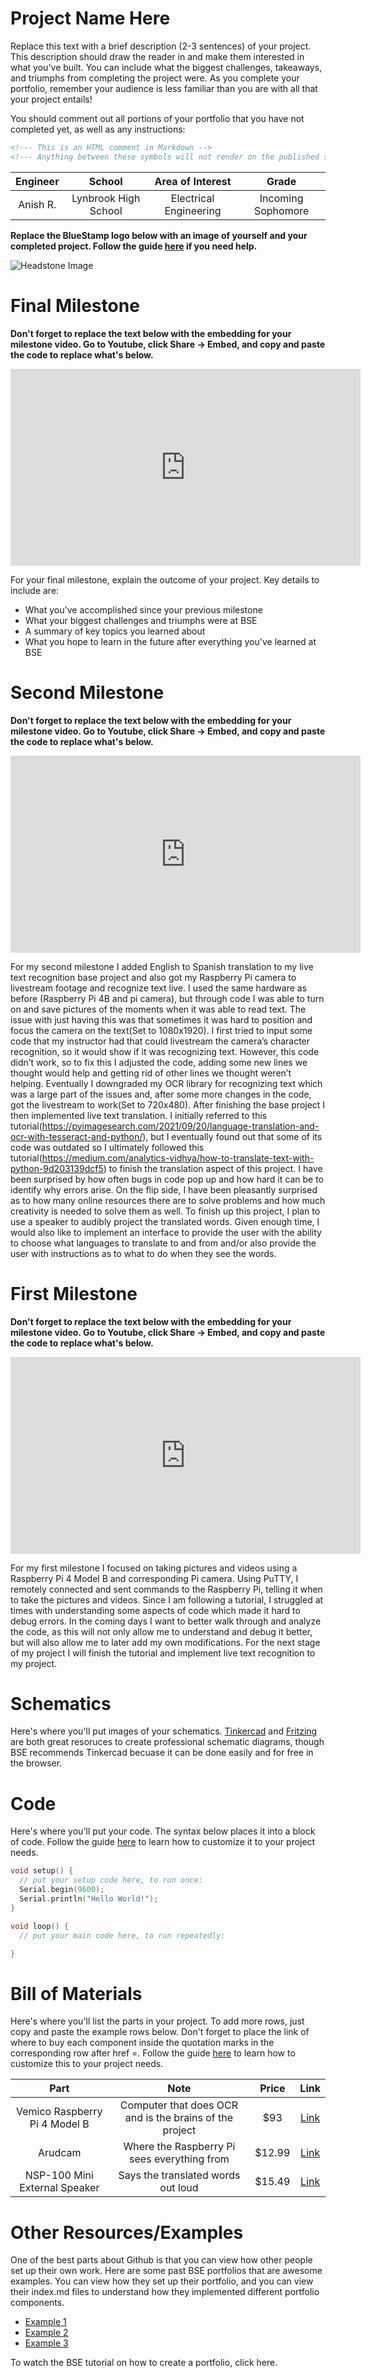 # Project Name Here
Replace this text with a brief description (2-3 sentences) of your project. This description should draw the reader in and make them interested in what you've built. You can include what the biggest challenges, takeaways, and triumphs from completing the project were. As you complete your portfolio, remember your audience is less familiar than you are with all that your project entails!

You should comment out all portions of your portfolio that you have not completed yet, as well as any instructions:
```HTML 
<!--- This is an HTML comment in Markdown -->
<!--- Anything between these symbols will not render on the published site -->
```

| **Engineer**  | **School** | **Area of Interest** | **Grade** |
|:--:|:--:|:--:|:--:|
| Anish R. | Lynbrook High School | Electrical Engineering | Incoming Sophomore

**Replace the BlueStamp logo below with an image of yourself and your completed project. Follow the guide [here](https://tomcam.github.io/least-github-pages/adding-images-github-pages-site.html) if you need help.**

![Headstone Image](logo.svg)
  
# Final Milestone

**Don't forget to replace the text below with the embedding for your milestone video. Go to Youtube, click Share -> Embed, and copy and paste the code to replace what's below.**

<iframe width="560" height="315" src="https://www.youtube.com/embed/O1HltjNzGrk?si=nWeoPSFlpCm-tkmX" title="YouTube video player" frameborder="0" allow="accelerometer; autoplay; clipboard-write; encrypted-media; gyroscope; picture-in-picture; web-share" referrerpolicy="strict-origin-when-cross-origin" allowfullscreen></iframe>

For your final milestone, explain the outcome of your project. Key details to include are:
- What you've accomplished since your previous milestone
- What your biggest challenges and triumphs were at BSE
- A summary of key topics you learned about
- What you hope to learn in the future after everything you've learned at BSE



# Second Milestone

**Don't forget to replace the text below with the embedding for your milestone video. Go to Youtube, click Share -> Embed, and copy and paste the code to replace what's below.**

<iframe width="560" height="315" src="https://www.youtube.com/embed/_FnQXYTGDo4?si=ZXumB9RFzwgtLY6J" title="YouTube video player" frameborder="0" allow="accelerometer; autoplay; clipboard-write; encrypted-media; gyroscope; picture-in-picture; web-share" referrerpolicy="strict-origin-when-cross-origin" allowfullscreen></iframe>

For my second milestone I added English to Spanish translation to my live text recognition base project and also got my Raspberry Pi camera to livestream footage and recognize text live. I used the same hardware as before (Raspberry Pi 4B and pi camera), but through code I was able to turn on and save pictures of the moments when it was able to read text. The issue with just having this was that sometimes it was hard to position and focus the camera on the text(Set to 1080x1920). I first tried to input some code that my instructor had that could livestream the camera’s character recognition, so it would show if it was recognizing text. However, this code didn’t work, so to fix this I adjusted the code, adding some new lines we thought would help and getting rid of other lines we thought weren’t helping. Eventually I downgraded my OCR library for recognizing text which was a large part of the issues and, after some more changes in the code, got the livestream to work(Set to 720x480). After finishing the base project I then implemented live text translation. I initially referred to this tutorial(https://pyimagesearch.com/2021/09/20/language-translation-and-ocr-with-tesseract-and-python/), but I eventually found out that some of its code was outdated so I ultimately followed this tutorial(https://medium.com/analytics-vidhya/how-to-translate-text-with-python-9d203139dcf5) to finish the translation aspect of this project. I have been surprised by how often bugs in code pop up and how hard it can be to identify why errors arise. On the flip side, I have been pleasantly surprised as to how many online resources there are to solve problems and how much creativity is needed to solve them as well. To finish up this project, I plan to use a speaker to audibly project the translated words. Given enough time, I would also like to implement an interface to provide the user with the ability to choose what languages to translate to and from and/or also provide the user with instructions as to what to do when they see the words.

# First Milestone

**Don't forget to replace the text below with the embedding for your milestone video. Go to Youtube, click Share -> Embed, and copy and paste the code to replace what's below.**

<iframe width="560" height="315" src="https://www.youtube.com/embed/qUUw8sn6Nfc?si=T7KP0kq-mFZG-iRr" title="YouTube video player" frameborder="0" allow="accelerometer; autoplay; clipboard-write; encrypted-media; gyroscope; picture-in-picture; web-share" referrerpolicy="strict-origin-when-cross-origin" allowfullscreen></iframe>

For my first milestone I focused on taking pictures and videos using a Raspberry Pi 4 Model B and corresponding Pi camera. Using PuTTY, I remotely connected and sent commands to the Raspberry Pi, telling it when to take the pictures and videos. Since I am following a tutorial, I struggled at times with understanding some aspects of code which made it hard to debug errors. In the coming days I want to better walk through and analyze the code, as this will not only allow me to understand and debug it better, but will also allow me to later add my own modifications. For the next stage of my project I will finish the tutorial and implement live text recognition to my project.

# Schematics 
Here's where you'll put images of your schematics. [Tinkercad](https://www.tinkercad.com/blog/official-guide-to-tinkercad-circuits) and [Fritzing](https://fritzing.org/learning/) are both great resoruces to create professional schematic diagrams, though BSE recommends Tinkercad becuase it can be done easily and for free in the browser. 

# Code
Here's where you'll put your code. The syntax below places it into a block of code. Follow the guide [here]([url](https://www.markdownguide.org/extended-syntax/)) to learn how to customize it to your project needs. 

```c++
void setup() {
  // put your setup code here, to run once:
  Serial.begin(9600);
  Serial.println("Hello World!");
}

void loop() {
  // put your main code here, to run repeatedly:

}
```

# Bill of Materials
Here's where you'll list the parts in your project. To add more rows, just copy and paste the example rows below.
Don't forget to place the link of where to buy each component inside the quotation marks in the corresponding row after href =. Follow the guide [here]([url](https://www.markdownguide.org/extended-syntax/)) to learn how to customize this to your project needs. 

| **Part** | **Note** | **Price** | **Link** |
|:--:|:--:|:--:|:--:|
| Vemico Raspberry Pi 4 Model B | Computer that does OCR and is the brains of the project | $93 | <a href="https://www.amazon.com/Vemico-Raspberry-Starter-Heatsinks-Screwdriver/dp/B09QGZ94M8/"> Link </a> |
| Arudcam  | Where the Raspberry Pi sees everything from | $12.99 | <a href="https://www.amazon.com/gp/product/B07RWCGX5K/"> Link </a> |
| NSP-100 Mini External Speaker | Says the translated words out loud | $15.49 | <a href="https://www.amazon.com/Sanpyl-External-Speaker-NSP-100-Microphone/dp/B0816F2R56"> Link </a> |

# Other Resources/Examples
One of the best parts about Github is that you can view how other people set up their own work. Here are some past BSE portfolios that are awesome examples. You can view how they set up their portfolio, and you can view their index.md files to understand how they implemented different portfolio components.
- [Example 1](https://trashytuber.github.io/YimingJiaBlueStamp/)
- [Example 2](https://sviatil0.github.io/Sviatoslav_BSE/)
- [Example 3](https://arneshkumar.github.io/arneshbluestamp/)

To watch the BSE tutorial on how to create a portfolio, click here.
